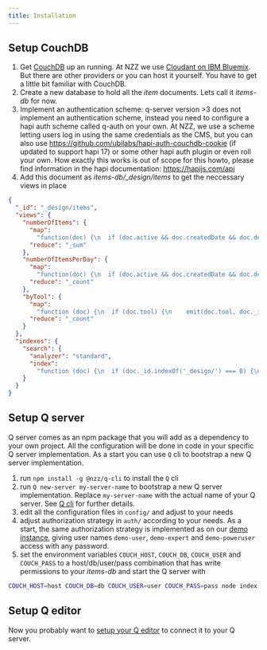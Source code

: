 ```yaml
---
title: Installation
---
```


## Setup CouchDB

1. Get [CouchDB](https://couchdb.apache.org) up an running. At NZZ we use [Cloudant on IBM Bluemix](https://console.ng.bluemix.net/catalog/services/cloudant-nosql-db). But there are other providers or you can host it yourself. You have to get a little bit familiar with CouchDB.
2. Create a new database to hold all the _item_ documents. Lets call it _items-db_ for now.
3. Implement an authentication scheme: q-server version >3 does not implement an authentication scheme, instead you need to configure a hapi auth scheme called q-auth on your own. At NZZ, we use a scheme letting users log in using the same credentials as the CMS, but you can also use https://github.com/ubilabs/hapi-auth-couchdb-cookie (if updated to support hapi 17) or some other hapi auth plugin or even roll your own. How exactly this works is out of scope for this howto, please find information in the hapi documentation: https://hapijs.com/api
4. Add this document as _items-db/\_design/items_ to get the neccessary views in place

```json
{
  "_id": "_design/items",
  "views": {
    "numberOfItems": {
      "map":
        "function(doc) {\n  if (doc.active && doc.createdDate && doc.department) {\n    var d = new Date(doc.createdDate);\n    emit(d.valueOf(), 1);\n  }\n}",
      "reduce": "_sum"
    },
    "numberOfItemsPerDay": {
      "map":
        "function(doc) {\n  if (doc.active && doc.createdDate && doc.department) {\n    var d = new Date(doc.createdDate);\n    var year = d.getFullYear();\n    var month = d.getMonth() + 1;\n    if (month < 10) {\n      month = '0' + month;\n    }\n    var day = d.getDate();\n    if (day < 10) {\n      day = '0' + day;\n    }\n    emit('' + year + month + day, 1);\n  }\n}",
      "reduce": "_count"
    },
    "byTool": {
      "map":
        "function (doc) {\n  if (doc.tool) {\n    emit(doc.tool, doc._id);\n  }\n}",
      "reduce": "_count"
    }
  },
  "indexes": {
    "search": {
      "analyzer": "standard",
      "index":
        "function (doc) {\n  if (doc._id.indexOf('_design/') === 0) {\n    return;\n  }\n  index(\"id\", doc._id);\n  if (doc.title) {\n    index(\"title\", doc.title);\n  }\n  if (doc.annotations) {\n    index(\"annotations\", doc.annotations);\n  }\n  if (doc.createdBy) {\n    index(\"createdBy\", doc.createdBy);\n  }\n  if (doc.department) {\n    index(\"department\", doc.department);\n  }\n  if (doc.tool) {\n    index(\"tool\", doc.tool)\n  }\n  if (doc.active !== undefined) {\n    index(\"active\", doc.active);\n  } else {\n    index(\"active\", false);\n  }\n  if (doc.updatedDate || doc.createdDate) {\n    var date;\n    if (doc.updatedDate) {\n      date = new Date(doc.updatedDate);\n    } else if (doc.createdDate) {\n      date = new Date(doc.createdDate);\n    }\n    if (date) {\n      index(\"orderDate\", date.valueOf());\n    }\n  }\n}"
    }
  }
}
```

## Setup Q server

Q server comes as an npm package that you will add as a dependency to your own project. All the configuration will be done in code in your specific Q server implementation. As a start you can use `Q` cli to bootstrap a new Q server implementation.

1. run `npm install -g @nzz/q-cli` to install the `Q` cli
2. run `Q new-server my-server-name` to bootstrap a new Q server implementation. Replace `my-server-name` with the actual name of your Q server. See [Q cli](https://github.com/nzzdev/Q-cli/tree/master#creating-new-q-server-implementation) for further details.
3. edit all the configuration files in `config/` and adjust to your needs
4. adjust authorization strategy in `auth/` according to your needs. As a start, the same authorization strategy is implemented as on our [demo instance](https://editor.q.tools), giving user names `demo-user`, `demo-expert` and `demo-poweruser` access with any password.
5. set the environment variables `COUCH_HOST`, `COUCH_DB`, `COUCH_USER` and `COUCH_PASS` to a host/db/user/pass combination that has write permissions to your _items-db_ and start the Q server with

```bash
COUCH_HOST=host COUCH_DB=db COUCH_USER=user COUCH_PASS=pass node index.js
```

## Setup Q editor

Now you probably want to [setup your Q editor](https://github.com/nzzdev/Q-editor) to connect it to your Q server.
